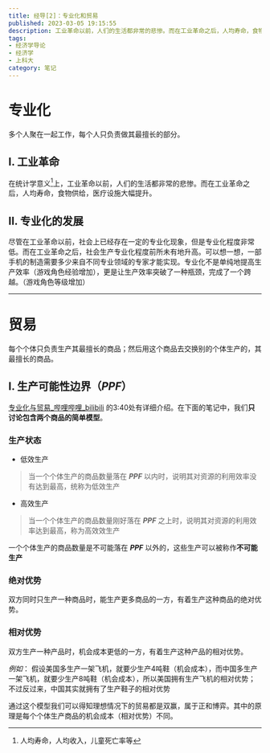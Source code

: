 ```yaml
---
title: 经导[2]：专业化和贸易
published: 2023-03-05 19:15:55
description: 工业革命以前，人们的生活都非常的悲惨。而在工业革命之后，人均寿命，食物供给，医疗设施大幅提升。
tags: 
- 经济学导论
- 经济学
- 上科大
category: 笔记
---
```


# 专业化
多个人聚在一起工作，每个人只负责做其最擅长的部分。


## I. 工业革命
在统计学意义[^1]上，工业革命以前，人们的生活都非常的悲惨。而在工业革命之后，人均寿命，食物供给，医疗设施大幅提升。


## II. 专业化的发展
尽管在工业革命以前，社会上已经存在一定的专业化现象，但是专业化程度非常低。而在工业革命之后，社会生产专业化程度前所未有地升高。可以想一想，一部手机的制造需要多少来自不同专业领域的专家才能实现。专业化不是单纯地提高生产效率（游戏角色经验增加），更是让生产效率突破了一种瓶颈，完成了一个跨越。（游戏角色等级增加）

---

# 贸易
每个个体只负责生产其最擅长的商品；然后用这个商品去交换别的个体生产的，其最擅长的商品。

## I. 生产可能性边界（***PPF***）
[专业化与贸易_哔哩哔哩_bilibili](https://www.bilibili.com/video/BV1XE411r7bG/?p=3&t=242&spm_id_from=..0.0&vd_source=fdfd8451279302b7750ea2a395a2fe38) 的3:40处有详细介绍。在下面的笔记中，我们**只讨论包含两个商品的简单模型**。

### 生产状态

- 低效生产
>当一个个体生产的商品数量落在 ***PPF*** 以内时，说明其对资源的利用效率没有达到最高，统称为低效生产

- 高效生产
>当一个个体生产的商品数量刚好落在 ***PPF*** 之上时，说明其对资源的利用效率达到最高，称为高效效生产

一个个体生产的商品数量是不可能落在 ***PPF*** 以外的，这些生产可以被称作**不可能生产**


### 绝对优势
双方同时只生产一种商品时，能生产更多商品的一方，有着生产这种商品的绝对优势。

### 相对优势
双方生产一种产品时，机会成本更低的一方，有着生产这种产品的相对优势。

*例如*： 假设美国多生产一架飞机，就要少生产4吨鞋（机会成本），而中国多生产一架飞机，就要少生产8吨鞋（机会成本），所以美国拥有生产飞机的相对优势；不过反过来，中国其实就拥有了生产鞋子的相对优势

通过这个模型我们可以得知理想情况下的贸易都是双赢，属于正和博弈。其中的原理是每个个体生产商品的机会成本（相对优势）不同。




[^1]: 人均寿命，人均收入，儿童死亡率等
